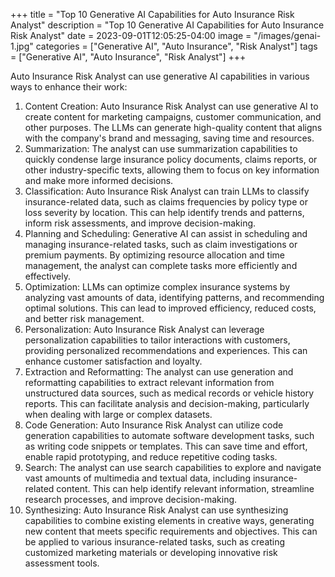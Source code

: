 +++
title = "Top 10 Generative AI Capabilities for Auto Insurance Risk Analyst"
description = "Top 10 Generative AI Capabilities for Auto Insurance Risk Analyst"
date = 2023-09-01T12:05:25-04:00
image = "/images/genai-1.jpg"
categories = ["Generative AI", "Auto Insurance", "Risk Analyst"]
tags = ["Generative AI", "Auto Insurance", "Risk Analyst"]
+++

Auto Insurance Risk Analyst can use generative AI capabilities in various ways to enhance their work:

1. Content Creation: Auto Insurance Risk Analyst can use generative AI to create content for marketing campaigns, customer communication, and other purposes. The LLMs can generate high-quality content that aligns with the company's brand and messaging, saving time and resources.
2. Summarization: The analyst can use summarization capabilities to quickly condense large insurance policy documents, claims reports, or other industry-specific texts, allowing them to focus on key information and make more informed decisions.
3. Classification: Auto Insurance Risk Analyst can train LLMs to classify insurance-related data, such as claims frequencies by policy type or loss severity by location. This can help identify trends and patterns, inform risk assessments, and improve decision-making.
4. Planning and Scheduling: Generative AI can assist in scheduling and managing insurance-related tasks, such as claim investigations or premium payments. By optimizing resource allocation and time management, the analyst can complete tasks more efficiently and effectively.
5. Optimization: LLMs can optimize complex insurance systems by analyzing vast amounts of data, identifying patterns, and recommending optimal solutions. This can lead to improved efficiency, reduced costs, and better risk management.
6. Personalization: Auto Insurance Risk Analyst can leverage personalization capabilities to tailor interactions with customers, providing personalized recommendations and experiences. This can enhance customer satisfaction and loyalty.
7. Extraction and Reformatting: The analyst can use generation and reformatting capabilities to extract relevant information from unstructured data sources, such as medical records or vehicle history reports. This can facilitate analysis and decision-making, particularly when dealing with large or complex datasets.
8. Code Generation: Auto Insurance Risk Analyst can utilize code generation capabilities to automate software development tasks, such as writing code snippets or templates. This can save time and effort, enable rapid prototyping, and reduce repetitive coding tasks.
9. Search: The analyst can use search capabilities to explore and navigate vast amounts of multimedia and textual data, including insurance-related content. This can help identify relevant information, streamline research processes, and improve decision-making.
10. Synthesizing: Auto Insurance Risk Analyst can use synthesizing capabilities to combine existing elements in creative ways, generating new content that meets specific requirements and objectives. This can be applied to various insurance-related tasks, such as creating customized marketing materials or developing innovative risk assessment tools.